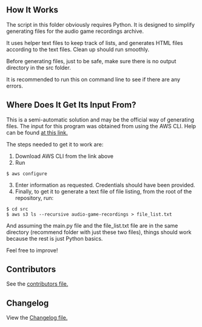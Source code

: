 ## How It Works
The script in this folder obviously requires Python. It is designed to simplify generating files for the audio game recordings archive.

It uses helper text files to keep track of lists, and generates HTML files according to the text files. Clean up should run smoothly.

Before generating files, just to be safe, make sure there is no output directory in the src folder.

It is recommended to run this on command line to see if there are any errors.

## Where Does It Get Its Input From?
This is a semi-automatic solution and may be the official way of generating files. The input for this program was obtained from using the AWS CLI. Help can be found [at this link.](https://aws.amazon.com/cli/)

The steps needed to get it to work are:
1. Download AWS CLI from the link above
2. Run
```
$ aws configure
```
3. Enter information as requested. Credentials should have been provided.
4. Finally, to get it to generate a text file of file listing, from the root of the repository, run:
```
$ cd src
$ aws s3 ls --recursive audio-game-recordings > file_list.txt
```

And assuming the main.py file and the file_list.txt file are in the same directory (recommend folder with just these two files), things should work because the rest is just Python basics.

Feel free to improve!
## Contributors
See the [contributors file.](contributors.md)
## Changelog
View the [Changelog file.](changelog.md)
